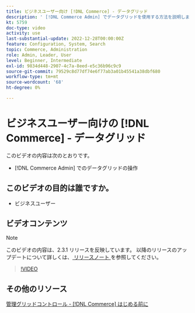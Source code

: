 ```yaml
---
title: ビジネスユーザー向け [!DNL Commerce] - データグリッド
description: ' [!DNL Commerce Admin] でデータグリッドを使用する方法を説明します。'
kt: 5759
doc-type: video
activity: use
last-substantial-update: 2022-12-28T00:00:00Z
feature: Configuration, System, Search
topic: Commerce, Administration
role: Admin, Leader, User
level: Beginner, Intermediate
exl-id: 9834d448-2907-4c7a-8eed-e5c36b96c9c9
source-git-commit: 79529c8d77df74e6f77ab3a01b45541a38dbf680
workflow-type: tm+mt
source-wordcount: '68'
ht-degree: 0%

---
```


# ビジネスユーザー向けの [!DNL Commerce] - データグリッド

このビデオの内容は次のとおりです。

- [!DNL Commerce Admin] でのデータグリッドの操作

## このビデオの目的は誰ですか。

- ビジネスユーザー

## ビデオコンテンツ

>[!NOTE]
>
>このビデオの内容は、2.3.1 リリースを反映しています。 以降のリリースのアップデートについて詳しくは、[ リリースノート ](https://experienceleague.adobe.com/docs/commerce-operations/release/notes/overview.html?lang=ja) を参照してください。

>[!VIDEO](https://video.tv.adobe.com/v/35960?quality=12&learn=on)

## その他のリソース

[ 管理グリッドコントロール - [!DNL Commerce]  はじめる前に ](https://experienceleague.adobe.com/docs/commerce-admin/start/admin/tools/admin-grid-controls.html?lang=ja)
